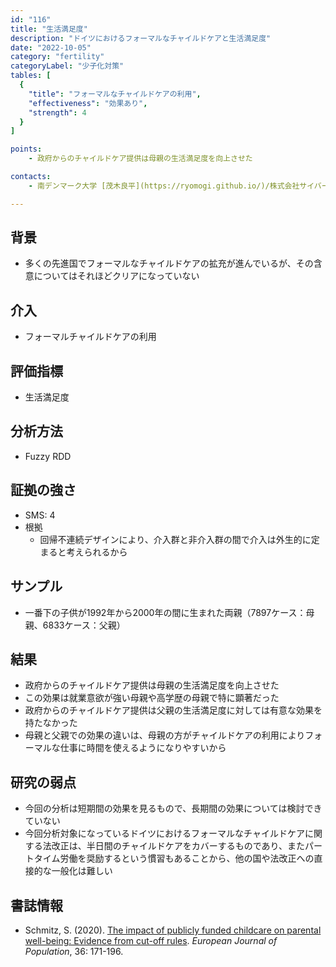 ```yaml
---
id: "116"
title: "生活満足度"
description: "ドイツにおけるフォーマルなチャイルドケアと生活満足度"
date: "2022-10-05"
category: "fertility"
categoryLabel: "少子化対策"
tables: [
  {
    "title": "フォーマルなチャイルドケアの利用",
    "effectiveness": "効果あり",
    "strength": 4
  }
]

points:
    - 政府からのチャイルドケア提供は母親の生活満足度を向上させた

contacts:
    - 南デンマーク大学 [茂木良平](https://ryomogi.github.io/)/株式会社サイバーエージェント経済学社会実装チーム

---
```


## 背景
- 多くの先進国でフォーマルなチャイルドケアの拡充が進んでいるが、その含意についてはそれほどクリアになっていない



## 介入
- フォーマルチャイルドケアの利用


## 評価指標
- 生活満足度


## 分析方法
- Fuzzy RDD


## 証拠の強さ
- SMS: 4
- 根拠 
  - 回帰不連続デザインにより、介入群と非介入群の間で介入は外生的に定まると考えられるから


## サンプル
- 一番下の子供が1992年から2000年の間に生まれた両親（7897ケース：母親、6833ケース：父親）


## 結果
- 政府からのチャイルドケア提供は母親の生活満足度を向上させた
- この効果は就業意欲が強い母親や高学歴の母親で特に顕著だった
- 政府からのチャイルドケア提供は父親の生活満足度に対しては有意な効果を持たなかった
- 母親と父親での効果の違いは、母親の方がチャイルドケアの利用によりフォーマルな仕事に時間を使えるようになりやすいから

## 研究の弱点
- 今回の分析は短期間の効果を見るもので、長期間の効果については検討できていない
- 今回分析対象になっているドイツにおけるフォーマルなチャイルドケアに関する法改正は、半日間のチャイルドケアをカバーするものであり、またパートタイム労働を奨励するという慣習もあることから、他の国や法改正への直接的な一般化は難しい

## 書誌情報
- Schmitz, S. (2020). [The impact of publicly funded childcare on parental well-being: Evidence from cut-off rules](https://link.springer.com/article/10.1007/s10680-019-09526-z). *European Journal of Population*, 36: 171-196.